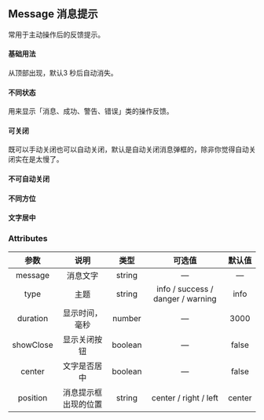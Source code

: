 ## Message 消息提示

 常用于主动操作后的反馈提示。 

#### 基础用法

 从顶部出现，默认3 秒后自动消失。 
 
 <base-code>
 
 <template slot="display">
 
 <message-exam1></message-exam1>
 
 </template>
 
 <template>
 
 ```vue
 <m-button @click="showMessage" type="primary">打开消息提示</m-button>
 
 <script>
 export default {
 	methods: {
 		showMessage() {
 			this.$message({
 				position: 'center',
 				message: `我是消息提示组件！`
 			})
 		}
 	}
 }
 </script>
 ```
 
 </template>
 
 
 </base-code>







#### 不同状态

 用来显示「消息、成功、警告、错误」类的操作反馈。 
 
 <base-code>
 
 <template slot="display">
 
 <message-exam2></message-exam2>
 
 </template>
 
 <template>
 
 ```vue
 <m-button @click="showDefaultMessage" icon="info">消息</m-button>
 <m-button @click="showSuccessMessage" type="success" icon="success">成功</m-button>
 <m-button @click="showWarningMessage" type="warning" icon="warning">警告</m-button>
 <m-button @click="showErrorMessage" type="danger" icon="error">错误</m-button>
 
 <script>
 export default {
 	methods: {
 		showDefaultMessage() {
 			this.$message({
 				position: 'right',
 				message: '这是一条消息提示！'
 			})
 		},
 		showSuccessMessage() {
 			this.$message({
 				position: 'right',
 				message: `恭喜你，这是一条成功的消息！`,
 				type: 'success'
 			})
 		},
 		showWarningMessage() {
 			this.$message({
 				position: 'right',
 				message: `警告呀，这是一条警告的消息！`,
 				type: 'warning'
 			})
 		},
 		showErrorMessage() {
 			this.$message({
 				position: 'right',
 				message: `错了唉，这是一条错误的消息！`,
 				type: 'error'
 			})
 		}
 	}
 }
 </script>
 ```
 
 </template>
 
 </base-code>





#### 可关闭

既可以手动关闭也可以自动关闭，默认是自动关闭消息弹框的，除非你觉得自动关闭实在是太慢了。

<base-code>

<template slot="display">

<message-exam3></message-exam3>

</template>

<template>

```vue
<m-button @click="showMessage" type="primary">可关闭</m-button>

<script>

export default {
	methods: {
		showMessage() {
			this.$message({
				position: 'right',
				message: '我是既可以手动关闭，也可以自动关闭！',
				center: false,
				showClose: true
			})
		}
	}
}
</script>
```

</template>

</base-code>







#### 不可自动关闭

<base-code>

<template slot="display">

<message-exam4></message-exam4>

</template>

<template>

```vue
<m-button @click="showMessage" type="primary">不可自动关闭</m-button>

<script>
export default {
	methods: {
		showMessage() {
			this.$message({
				position: 'right',
                autoClose: false
				message: `我是消息提示组件，但是我不能自动关闭！`,
			})
		}
	}
}
</script>
```

</template>

</base-code>







#### 不同方位


<base-code>

<template slot="display">

<message-exam5></message-exam5>

</template>

<template>

```vue
<m-button @click="showMessagePosition('left')">左边</m-button>
<m-button @click="showMessagePosition('center')">中间</m-button>
<m-button @click="showMessagePosition('right')">右边</m-button>

<script>
export default {
	methods: {
		showMessagePosition(position) {
			this.$message({
				position: position,
				message: '我是消息提示组件!',
				type: '随机生成的类型，使用的时候自己决定即可'
			})
		}
	}
}
</script>
```

</template>

</base-code>






#### 文字居中

<base-code>

<template slot="display">

<message-exam6></message-exam6>
	
</template>

<template>

```vue
<m-button @click="showMessage" type="primary">文字居中消息</m-button>

<script>
export default {
	methods: {
		showMessage() {
			this.$message({
				position: 'right',
				message: `我是消息提示组件，但是我的文字在中间！`,
				center: true
			})
		}
	}
}
</script>
```

</template>

</base-code>







### Attributes

|   参数    |         说明         |  类型   |              可选值               | 默认值 |
| :-------: | :------------------: | :-----: | :-------------------------------: | :----: |
|  message  |       消息文字       | string  |                 —                 |   —    |
|   type    |         主题         | string  | info / success / danger / warning |  info  |
| duration  |    显示时间，毫秒    | number  |                 —                 |  3000  |
| showClose |     显示关闭按钮     | boolean |                 —                 | false  |
|  center   |     文字是否居中     | boolean |                 —                 | false  |
| position  | 消息提示框出现的位置 | string  |       center / right / left       | center |